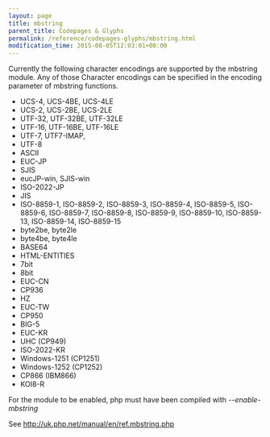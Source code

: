 ```yaml
---
layout: page
title: mbstring
parent_title: Codepages & Glyphs
permalink: /reference/codepages-glyphs/mbstring.html
modification_time: 2015-08-05T12:03:01+00:00
---
```


Currently the following character encodings are supported by the mbstring module. Any of those Character encodings can be specified in the encoding parameter of mbstring functions.

<ul>
<li>UCS-4, UCS-4BE, UCS-4LE</li>
<li>UCS-2, UCS-2BE, UCS-2LE</li>
<li>UTF-32, UTF-32BE, UTF-32LE</li>
<li>UTF-16, UTF-16BE, UTF-16LE</li>
<li>UTF-7, UTF7-IMAP, </li>
<li>UTF-8</li>
<li>ASCII</li>
<li>EUC-JP</li>
<li>SJIS</li>
<li>eucJP-win, SJIS-win</li>
<li>ISO-2022-JP</li>
<li>JIS</li>
<li>ISO-8859-1, ISO-8859-2, ISO-8859-3, ISO-8859-4, ISO-8859-5, ISO-8859-6, ISO-8859-7, ISO-8859-8, ISO-8859-9, ISO-8859-10, ISO-8859-13, ISO-8859-14, ISO-8859-15</li>
<li>byte2be, byte2le</li>
<li>byte4be, byte4le</li>
<li>BASE64</li>
<li>HTML-ENTITIES</li>
<li>7bit</li>
<li>8bit</li>
<li>EUC-CN</li>
<li>CP936</li>
<li>HZ</li>
<li>EUC-TW</li>
<li>CP950</li>
<li>BIG-5</li>
<li>EUC-KR</li>
<li>UHC (CP949)</li>
<li>ISO-2022-KR</li>
<li>Windows-1251 (CP1251)</li>
<li>Windows-1252 (CP1252)</li>
<li>CP866 (IBM866)</li>
<li>KOI8-R</li>
</ul>

For the module to be enabled, php must have been compiled with <i>--enable-mbstring</i>&nbsp;<a href="phpinfo.html" target="_blank"></a>

See <a href="http://uk.php.net/manual/en/ref.mbstring.php">http://uk.php.net/manual/en/ref.mbstring.php</a>

